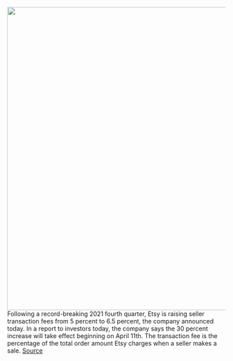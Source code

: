 <img src='https://cdn.vox-cdn.com/thumbor/qJUHcOVJrVcGCMQsOste5zKFulE=/0x0:2040x1360/1200x800/filters:focal(857x517:1183x843)/cdn.vox-cdn.com/uploads/chorus_image/image/70546774/etsy4_2040.0.0.jpg' width='700px' /><br/>
Following a record-breaking 2021 fourth quarter, Etsy is raising seller transaction fees from 5 percent to 6.5 percent, the company announced today. In a report to investors today, the company says the 30 percent increase will take effect beginning on April 11th. The transaction fee is the percentage of the total order amount Etsy charges when a seller makes a sale.
<a href='https://www.theverge.com/2022/2/24/22949707/etsy-sellers-transaction-fee-increase'> Source <a/>